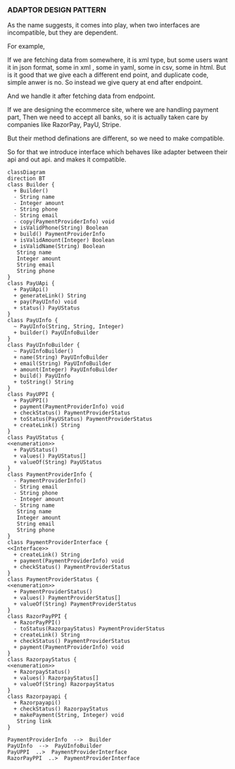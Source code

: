 ### ADAPTOR DESIGN PATTERN

As the name suggests, it comes into play, when two interfaces are incompatible, but they are dependent.

For example,

If we are fetching data from somewhere, it is xml type, but some users want it in json format, some in xml , some in yaml, some in csv, some in html.
But is it good that we give each a different end point, and duplicate code, simple anwer is no.
So instead we give query at end after endpoint.

And we handle it after fetching data from endpoint.

If we are designing the ecommerce site, where we are handling payment part,
Then we need to accept all banks, so it is actually taken care by companies like RazorPay, PayU, Stripe.

But their method definations are different, so we need to make compatible.

So for that we introduce interface which behaves like adapter between their api and out api. and makes it compatible.


```mermaid
classDiagram
direction BT
class Builder {
  + Builder() 
  - String name
  - Integer amount
  - String phone
  - String email
  - copy(PaymentProviderInfo) void
  + isValidPhone(String) Boolean
  + build() PaymentProviderInfo
  + isValidAmount(Integer) Boolean
  + isValidName(String) Boolean
   String name
   Integer amount
   String email
   String phone
}
class PayUApi {
  + PayUApi() 
  + generateLink() String
  + pay(PayUInfo) void
  + status() PayUStatus
}
class PayUInfo {
  ~ PayUInfo(String, String, Integer) 
  + builder() PayUInfoBuilder
}
class PayUInfoBuilder {
  ~ PayUInfoBuilder() 
  + name(String) PayUInfoBuilder
  + email(String) PayUInfoBuilder
  + amount(Integer) PayUInfoBuilder
  + build() PayUInfo
  + toString() String
}
class PayUPPI {
  + PayUPPI() 
  + payment(PaymentProviderInfo) void
  + checkStatus() PaymentProviderStatus
  + toStatus(PayUStatus) PaymentProviderStatus
  + createLink() String
}
class PayUStatus {
<<enumeration>>
  + PayUStatus() 
  + values() PayUStatus[]
  + valueOf(String) PayUStatus
}
class PaymentProviderInfo {
  - PaymentProviderInfo() 
  - String email
  - String phone
  - Integer amount
  - String name
   String name
   Integer amount
   String email
   String phone
}
class PaymentProviderInterface {
<<Interface>>
  + createLink() String
  + payment(PaymentProviderInfo) void
  + checkStatus() PaymentProviderStatus
}
class PaymentProviderStatus {
<<enumeration>>
  + PaymentProviderStatus() 
  + values() PaymentProviderStatus[]
  + valueOf(String) PaymentProviderStatus
}
class RazorPayPPI {
  + RazorPayPPI() 
  - toStatus(RazorpayStatus) PaymentProviderStatus
  + createLink() String
  + checkStatus() PaymentProviderStatus
  + payment(PaymentProviderInfo) void
}
class RazorpayStatus {
<<enumeration>>
  + RazorpayStatus() 
  + values() RazorpayStatus[]
  + valueOf(String) RazorpayStatus
}
class Razorpayapi {
  + Razorpayapi() 
  + checkStatus() RazorpayStatus
  + makePayment(String, Integer) void
   String link
}

PaymentProviderInfo  -->  Builder 
PayUInfo  -->  PayUInfoBuilder 
PayUPPI  ..>  PaymentProviderInterface 
RazorPayPPI  ..>  PaymentProviderInterface 

```

